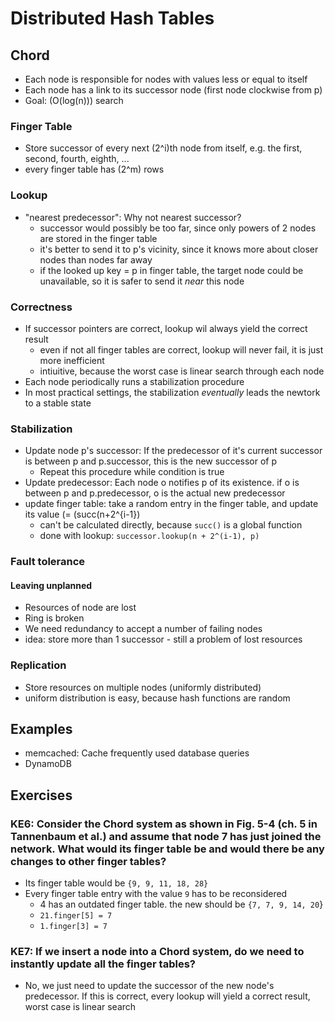 # Distributed Hash Tables
## Chord
- Each node is responsible for nodes with values less or equal to itself
- Each node has a link to its successor node (first node clockwise from p)
- Goal: \(O(log(n))\) search

### Finger Table
- Store successor of every next \(2^i\)th node from itself,  e.g. the first, second, fourth, eighth, ...
- every finger table has \(2^m\) rows

### Lookup
- "nearest predecessor": Why not nearest successor?
    - successor would possibly be too far, since only powers of 2 nodes are stored in the finger table
    - it's better to send it to p's vicinity, since it knows more about closer nodes than nodes far away
    - if the looked up key = p in finger table, the target node could be unavailable, so it is safer to send it *near* this node

### Correctness
- If successor pointers are correct, lookup wil always yield the correct result
    - even if not all finger tables are correct, lookup will never fail, it is just more inefficient
    - intiuitive, because the worst case is linear search through each node
- Each node periodically runs a stabilization procedure
- In most practical settings, the stabilization *eventually* leads the newtork to a stable state

### Stabilization
- Update node p's successor: If the predecessor of it's current successor is between p and p.successor, this is the new successor of p
    - Repeat this procedure while condition is true
- Update predecessor: Each node o notifies p of its existence. if o is between p and p.predecessor, o is the actual new predecessor
- update finger table: take a random entry in the finger table, and update its value (= \(succ(n+2^{i-1}\)
    - can't be calculated directly, because `succ()` is a global function
    - done with lookup: `successor.lookup(n + 2^(i-1), p)`

### Fault tolerance
#### Leaving unplanned
- Resources of node are lost
- Ring is broken
- We need redundancy to accept a number of failing nodes
- idea: store more than 1 successor - still a problem of lost resources

### Replication
- Store resources on multiple nodes (uniformly distributed)
- uniform distribution is easy, because hash functions are random

## Examples
- memcached: Cache frequently used database queries
- DynamoDB

## Exercises
### KE6: Consider the Chord system as shown in Fig. 5-4 (ch. 5 in Tannenbaum et al.) and assume that node 7 has just joined the network. What would its finger table be and would there be any changes to other finger tables?
- Its finger table would be `{9, 9, 11, 18, 28}`
- Every finger table entry with the value `9` has to be reconsidered
    - 4 has an outdated finger table. the new should be `{7, 7, 9, 14, 20`}
    - `21.finger[5] = 7`
    - `1.finger[3] = 7`

### KE7: If we insert a node into a Chord system, do we need to instantly update all the finger tables?
- No, we just need to update the successor of the new node's predecessor. If this is correct, every lookup will yield a correct result, worst case is linear search
